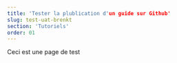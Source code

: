 ```yaml
---
title: 'Tester la plublication d'un guide sur Github'
slug: test-uat-brenkt
section: 'Tutoriels'
order: 01
---
```


Ceci est une page de test
